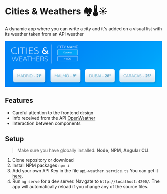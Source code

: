# Cities & Weathers 🏘️🌡️☀️

A dynamic app where you can write a city and it's added on a visual list with its weather taken from an API weather.


![Cities & Weathers](/cities-weathers.png "Cities & Weathers")

## Features

- Careful attention to the frontend design
- Info received from the API [OpenWeather](https://openweathermap.org/api)
- Interaction between components

## Setup

> Make sure you have globally installed: **Node**, **NPM**, **Angular CLI**.

1. Clone repository or download
2. Install NPM packages `npm i`
3. Add your own API Key in the file `api-weather.service.ts` You can get it [here](https://home.openweathermap.org/users/sign_up).
4. Run `ng serve` for a dev server. Navigate to `http://localhost:4200/`. The app will automatically reload if you change any of the source files.